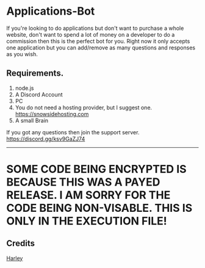 # Applications-Bot

If you're looking to do applications but don't want to purchase a whole website, don't want to spend a lot of money on a developer to do a commission then this is the perfect bot for you. 
Right now it only accepts one application but you can add/remove as many questions and responses as you wish. 

## Requirements. 
1. node.js
1. A Discord Account
1. PC
1. You do not need a hosting provider, but I suggest one. https://snowsidehosting.com
1. A small Brain

If you got any questions then join the support server. https://discord.gg/ksv9GaZJ74

---

# SOME CODE BEING ENCRYPTED IS BECAUSE THIS WAS A PAYED RELEASE. I AM SORRY FOR THE CODE BEING NON-VISABLE. THIS IS ONLY IN THE EXECUTION FILE!

## Credits
[Harley](https://discord.gg/ksv9GaZJ74)

